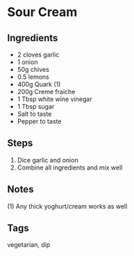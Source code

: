 # Sour Cream

## Ingredients

* 2 cloves garlic
* 1 onion
* 50g chives
* 0.5 lemons
* 400g Quark (1)
* 200g Creme fraiche
* 1 Tbsp white wine vinegar 
* 1 Tbsp sugar
* Salt to taste
* Pepper to taste

## Steps 

1. Dice garlic and onion
2. Combine all ingredients and mix well

## Notes 

(1) Any thick yoghurt/cream works as well 

## Tags
vegetarian, dip
